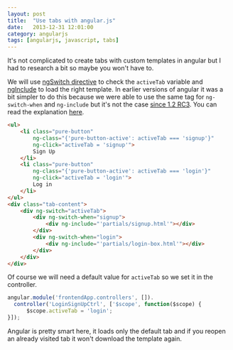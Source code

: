 ```yaml
---
layout: post
title:  "Use tabs with angular.js"
date:   2013-12-31 12:01:00
category: angularjs
tags: [angularjs, javascript, tabs]
---
```


It's not complicated to create tabs with custom templates in angular but I had to research a bit so maybe you won't have to.

We will use [ngSwitch directive](http://docs.angularjs.org/api/ng.directive:ngSwitch) to check the `activeTab` variable and [ngInclude](http://docs.angularjs.org/api/ng.directive:ngInclude) to load the right template. In earlier versions of angular it was a bit simpler to do this because we were able to use the same tag for `ng-switch-when` and `ng-include` but it's not the case [since 1.2 RC3](https://github.com/angular/angular.js/issues/4731). You can read the explanation [here](https://github.com/angular/angular.js/issues/3584#issuecomment-26553693).

```html
<ul>
    <li class="pure-button"
        ng-class="{'pure-button-active': activeTab === 'signup'}"
        ng-click="activeTab = 'signup'">
        Sign Up
    </li>
    <li class="pure-button"
        ng-class="{'pure-button-active': activeTab === 'login'}"
        ng-click="activeTab = 'login'">
        Log in
    </li>
</ul>
<div class="tab-content">
    <div ng-switch="activeTab">
        <div ng-switch-when="signup">
            <div ng-include="'partials/signup.html'"></div>
        </div>
        <div ng-switch-when="login">
            <div ng-include="'partials/login-box.html'"></div>
        </div>
    </div>
</div>
```

Of course we will need a default value for `activeTab` so we set it in the controller.

```javascript
angular.module('frontendApp.controllers', []).
  controller('LoginSignUpCtrl', ['$scope', function($scope) {
      $scope.activeTab = 'login';
}]);
```

Angular is pretty smart here, it loads only the default tab and if you reopen an already visited tab it won't download the template again.
